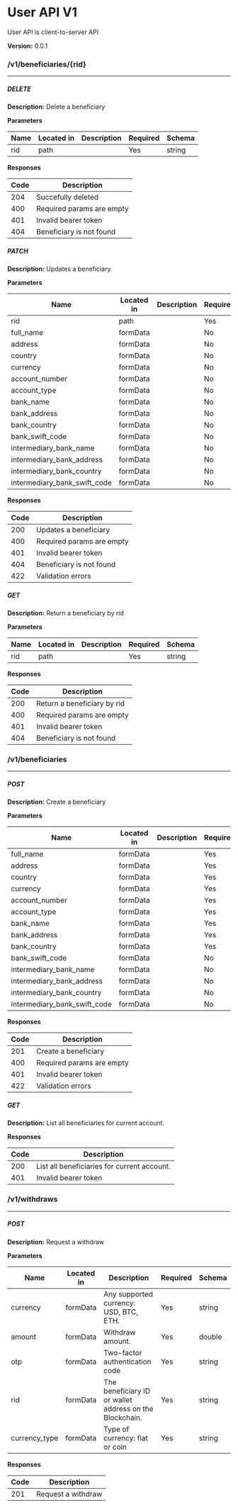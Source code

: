 User API V1
===========
User API is client-to-server API

**Version:** 0.0.1

### /v1/beneficiaries/{rid}
---
##### ***DELETE***
**Description:** Delete a beneficiary

**Parameters**

| Name | Located in | Description | Required | Schema |
| ---- | ---------- | ----------- | -------- | ---- |
| rid | path |  | Yes | string |

**Responses**

| Code | Description |
| ---- | ----------- |
| 204 | Succefully deleted |
| 400 | Required params are empty |
| 401 | Invalid bearer token |
| 404 | Beneficiary is not found |

##### ***PATCH***
**Description:** Updates a beneficiary

**Parameters**

| Name | Located in | Description | Required | Schema |
| ---- | ---------- | ----------- | -------- | ---- |
| rid | path |  | Yes | string |
| full_name | formData |  | No | string |
| address | formData |  | No | string |
| country | formData |  | No | string |
| currency | formData |  | No | string |
| account_number | formData |  | No | string |
| account_type | formData |  | No | string |
| bank_name | formData |  | No | string |
| bank_address | formData |  | No | string |
| bank_country | formData |  | No | string |
| bank_swift_code | formData |  | No | string |
| intermediary_bank_name | formData |  | No | string |
| intermediary_bank_address | formData |  | No | string |
| intermediary_bank_country | formData |  | No | string |
| intermediary_bank_swift_code | formData |  | No | string |

**Responses**

| Code | Description |
| ---- | ----------- |
| 200 | Updates a beneficiary |
| 400 | Required params are empty |
| 401 | Invalid bearer token |
| 404 | Beneficiary is not found |
| 422 | Validation errors |

##### ***GET***
**Description:** Return a beneficiary by rid

**Parameters**

| Name | Located in | Description | Required | Schema |
| ---- | ---------- | ----------- | -------- | ---- |
| rid | path |  | Yes | string |

**Responses**

| Code | Description |
| ---- | ----------- |
| 200 | Return a beneficiary by rid |
| 400 | Required params are empty |
| 401 | Invalid bearer token |
| 404 | Beneficiary is not found |

### /v1/beneficiaries
---
##### ***POST***
**Description:** Create a beneficiary

**Parameters**

| Name | Located in | Description | Required | Schema |
| ---- | ---------- | ----------- | -------- | ---- |
| full_name | formData |  | Yes | string |
| address | formData |  | Yes | string |
| country | formData |  | Yes | string |
| currency | formData |  | Yes | string |
| account_number | formData |  | Yes | string |
| account_type | formData |  | Yes | string |
| bank_name | formData |  | Yes | string |
| bank_address | formData |  | Yes | string |
| bank_country | formData |  | Yes | string |
| bank_swift_code | formData |  | No | string |
| intermediary_bank_name | formData |  | No | string |
| intermediary_bank_address | formData |  | No | string |
| intermediary_bank_country | formData |  | No | string |
| intermediary_bank_swift_code | formData |  | No | string |

**Responses**

| Code | Description |
| ---- | ----------- |
| 201 | Create a beneficiary |
| 400 | Required params are empty |
| 401 | Invalid bearer token |
| 422 | Validation errors |

##### ***GET***
**Description:** List all beneficiaries for current account.

**Responses**

| Code | Description |
| ---- | ----------- |
| 200 | List all beneficiaries for current account. |
| 401 | Invalid bearer token |

### /v1/withdraws
---
##### ***POST***
**Description:** Request a withdraw

**Parameters**

| Name | Located in | Description | Required | Schema |
| ---- | ---------- | ----------- | -------- | ---- |
| currency | formData | Any supported currency: USD, BTC, ETH. | Yes | string |
| amount | formData | Withdraw amount. | Yes | double |
| otp | formData | Two-factor authentication code | Yes | string |
| rid | formData | The beneficiary ID or wallet address on the Blockchain. | Yes | string |
| currency_type | formData | Type of currency: fiat or coin | Yes | string |

**Responses**

| Code | Description |
| ---- | ----------- |
| 201 | Request a withdraw |
